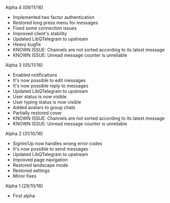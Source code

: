 Alpha 4 (09/11/16)
- Implemented two factor authentication
- Restored long press menu for messages
- Fixed some connection issues
- Improved client's stability
- Updated LibQTelegram to upstream
- Heavy bugfix
- KNOWN ISSUE: Channels are not sorted according to its latest message
- KNOWN ISSUE: Unread message counter is unreliable

Alpha 3 (05/11/16)
- Enabled notifications
- It's now possible to edit messages
- It's now possible reply to messages
- Updated LibQTelegram to upstream
- User status is now visible
- User typing status is now visible
- Added avatars to group chats
- Partially restored cover
- KNOWN ISSUE: Channels are not sorted according to its latest message
- KNOWN ISSUE: Unread message counter is unreliable

Alpha 2 (31/10/16)
- SignIn/Up now handles wrong error codes
- It's now possible to send messages
- Updated LibQTelegram to upstream
- Improved page navigation
- Restored landscape mode
- Restored settings
- Minor fixes


Alpha 1 (29/10/16)
- First alpha
